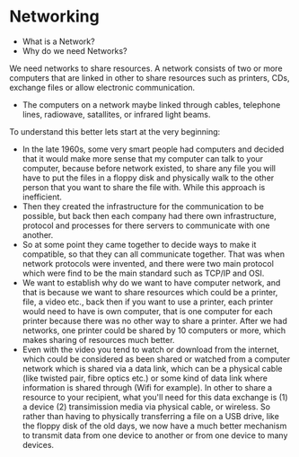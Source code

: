 # Networking

- What is a Network?
- Why do we need Networks?

We need networks to share resources. A network consists of two or more computers that are linked in other to share resources such as printers, CDs, exchange files or allow electronic communication.

- The computers on a network maybe linked through cables, telephone lines, radiowave, satallites, or infrared light beams.

To understand this better lets start at the very beginning:

- In the late 1960s, some very smart people had computers and decided that it would make more sense that my computer can talk to your computer, because before network existed, to share any file you will have to put the files in a floppy disk and physically walk to the other person that you want to share the file with. While this approach is inefficient.
- Then they created the infrastructure for the communication to be possible, but back then each company had there own infrastructure, protocol and processes for there servers to communicate with one another.
- So at some point they came together to decide ways to make it compatible, so that they can all communicate together. That was when network protocols were invented, and there were two main protocol which were find to be the main standard such as TCP/IP and OSI.
- We want to establish why do we want to have computer network, and that is because we want to share resources which could be a printer, file, a video etc., back then if you want to use a printer, each printer would need to have is own computer, that is one computer for each printer because there was no other way to share a printer. After we had networks, one printer could be shared by 10 computers or more, which makes sharing of resources much better.
- Even with the video you tend to watch or download from the internet, which could be considered as been shared or watched from a computer network which is shared via a data link, which can be a physical cable (like twisted pair, fibre optics etc.) or some kind of data link where information is shared through (Wifi for example). In other to share a resource to your recipient, what you'll need for this data exchange is (1) a device (2) transimission media via physical cable, or wireless. So rather than having to physically transferring a file on a USB drive, like the floppy disk of the old days, we now have a much better mechanism to transmit data from one device to another or from one device to many devices.

